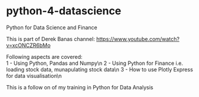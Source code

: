 # python-4-datascience
Python for Data Science and Finance

This is part of Derek Banas channel: https://www.youtube.com/watch?v=xcONCZR6bMo

Following aspects are covered:\
1 - Using Python, Pandas and Numpy\n
2 - Using Python for Finance i.e. loading stock data, munapulating stock data\n
3 - How to use Plotly Express for data visualisation\n

This is a follow on of my training in Python for Data Analysis
